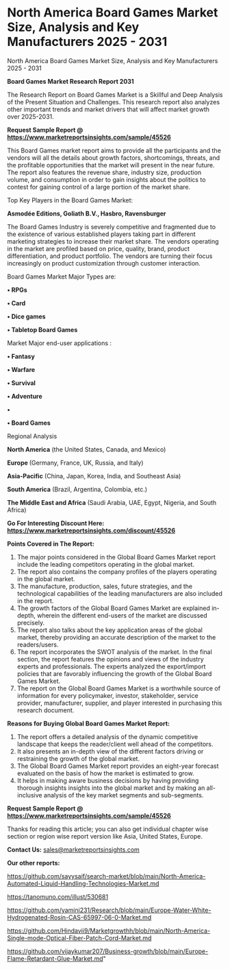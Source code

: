 # North America Board Games Market Size, Analysis and Key Manufacturers 2025 - 2031
 North America Board Games Market Size, Analysis and Key Manufacturers 2025 - 2031

<strong>Board Games Market Research Report 2031</strong>

The Research Report on Board Games Market is a Skillful and Deep Analysis of the Present Situation and Challenges. This research report also analyzes other important trends and market drivers that will affect market growth over 2025-2031.

<strong>Request Sample Report @ <a href=https://www.marketreportsinsights.com/sample/45526>https://www.marketreportsinsights.com/sample/45526</a></strong>

This Board Games market report aims to provide all the participants and the vendors will all the details about growth factors, shortcomings, threats, and the profitable opportunities that the market will present in the near future. The report also features the revenue share, industry size, production volume, and consumption in order to gain insights about the politics to contest for gaining control of a large portion of the market share.

Top Key Players in the Board Games Market:

<strong>Asmodée Editions, Goliath B.V., Hasbro, Ravensburger</strong>

The Board Games Industry is severely competitive and fragmented due to the existence of various established players taking part in different marketing strategies to increase their market share. The vendors operating in the market are profiled based on price, quality, brand, product differentiation, and product portfolio. The vendors are turning their focus increasingly on product customization through customer interaction.

Board Games Market Major Types are:

<strong>•  RPGs

•  Card

•  Dice games

•  Tabletop Board Games</strong>

Market Major end-user applications :

<strong>•  Fantasy

•  Warfare

•  Survival

•  Adventure

•  

•  Board Games</strong>

Regional Analysis

</u><strong><b>North America</b></strong> (the United States, Canada, and Mexico)

<strong><b>Europe </b></strong>(Germany, France, UK, Russia, and Italy)

<strong><b>Asia-Pacific</b></strong> (China, Japan, Korea, India, and Southeast Asia)

<strong><b>South America</b></strong> (Brazil, Argentina, Colombia, etc.)

<strong><b>The Middle East and Africa</b></strong> (Saudi Arabia, UAE, Egypt, Nigeria, and South Africa)

<strong>Go For Interesting Discount Here: <a href=https://www.marketreportsinsights.com/discount/45526>https://www.marketreportsinsights.com/discount/45526</a></strong>

<strong>Points Covered in The Report:</strong>
<ol>
  <li>The major points considered in the Global Board Games Market report include the leading competitors operating in the global market.</li>
  <li>The report also contains the company profiles of the players operating in the global market.</li>
  <li>The manufacture, production, sales, future strategies, and the technological capabilities of the leading manufacturers are also included in the report.</li>
  <li>The growth factors of the Global Board Games Market are explained in-depth, wherein the different end-users of the market are discussed precisely.</li>
  <li>The report also talks about the key application areas of the global market, thereby providing an accurate description of the market to the readers/users.</li>
  <li>The report incorporates the SWOT analysis of the market. In the final section, the report features the opinions and views of the industry experts and professionals. The experts analyzed the export/import policies that are favorably influencing the growth of the Global Board Games Market.</li>
  <li>The report on the Global Board Games Market is a worthwhile source of information for every policymaker, investor, stakeholder, service provider, manufacturer, supplier, and player interested in purchasing this research document.</li>
</ol>
<strong>Reasons for Buying Global Board Games Market Report:</strong>

<ol>
  <li>The report offers a detailed analysis of the dynamic competitive landscape that keeps the reader/client well ahead of the competitors.</li>
  <li>It also presents an in-depth view of the different factors driving or restraining the growth of the global market.</li>
  <li>The Global Board Games Market report provides an eight-year forecast evaluated on the basis of how the market is estimated to grow.</li>
  <li>It helps in making aware business decisions by having providing thorough insights insights into the global market and by making an all-inclusive analysis of the key market segments and sub-segments.</li>
</ol>
<strong>Request Sample Report @ <a href=https://www.marketreportsinsights.com/sample/45526>https://www.marketreportsinsights.com/sample/45526</a></strong>


Thanks for reading this article; you can also get individual chapter wise section or region wise report version like Asia, United States, Europe.

<strong>Contact Us:</strong>
sales@marketreportsinsights.com

<strong>Our other reports:</strong>

<a href=https://github.com/sayysaif/search-market/blob/main/North-America-Automated-Liquid-Handling-Technologies-Market.md>https://github.com/sayysaif/search-market/blob/main/North-America-Automated-Liquid-Handling-Technologies-Market.md</a>

<a href=https://tanomuno.com/illust/530681>https://tanomuno.com/illust/530681</a>

<a href=https://github.com/yamini231/Research/blob/main/Europe-Water-White-Hydrogenated-Rosin-CAS-65997-06-0-Market.md>https://github.com/yamini231/Research/blob/main/Europe-Water-White-Hydrogenated-Rosin-CAS-65997-06-0-Market.md</a>

<a href=https://github.com/Hindavii9/Marketgrowthh/blob/main/North-America-Single-mode-Optical-Fiber-Patch-Cord-Market.md>https://github.com/Hindavii9/Marketgrowthh/blob/main/North-America-Single-mode-Optical-Fiber-Patch-Cord-Market.md</a>

<a href=https://github.com/vijaykumar207/Business-growth/blob/main/Europe-Flame-Retardant-Glue-Market.md>https://github.com/vijaykumar207/Business-growth/blob/main/Europe-Flame-Retardant-Glue-Market.md</a>"

